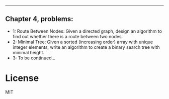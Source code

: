 ------------
Chapter 4, problems:
------------

* 1: Route Between Nodes: Given a directed graph, design an algorithm to find out whether there is a
     route between two nodes.
* 2: Minimal Tree: Given a sorted (increasing order) array with unique integer elements, write an algorithm to create a binary search tree with minimal height.
* 3: To be continued...

# License

MIT
